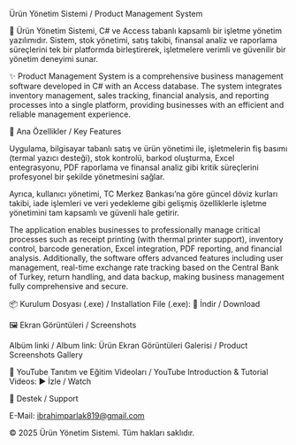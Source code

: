 Ürün Yönetim Sistemi / Product Management System

🌟 Ürün Yönetim Sistemi, C# ve Access tabanlı kapsamlı bir işletme yönetim yazılımıdır. Sistem, stok yönetimi, satış takibi, finansal analiz ve raporlama süreçlerini tek bir platformda birleştirerek, işletmelere verimli ve güvenilir bir yönetim deneyimi sunar.

✨ Product Management System is a comprehensive business management software developed in C# with an Access database. The system integrates inventory management, sales tracking, financial analysis, and reporting processes into a single platform, providing businesses with an efficient and reliable management experience.

🚀 Ana Özellikler / Key Features

Uygulama, bilgisayar tabanlı satış ve ürün yönetimi ile, işletmelerin fiş basımı (termal yazıcı desteği), stok kontrolü, barkod oluşturma, Excel entegrasyonu, PDF raporlama ve finansal analiz gibi kritik süreçlerini profesyonel bir şekilde yönetmesini sağlar.

Ayrıca, kullanıcı yönetimi, TC Merkez Bankası’na göre güncel döviz kurları takibi, iade işlemleri ve veri yedekleme gibi gelişmiş özelliklerle işletme yönetimini tam kapsamlı ve güvenli hale getirir.

The application enables businesses to professionally manage critical processes such as receipt printing (with thermal printer support), inventory control, barcode generation, Excel integration, PDF reporting, and financial analysis. Additionally, the software offers advanced features including user management, real-time exchange rate tracking based on the Central Bank of Turkey, return handling, and data backup, making business management fully comprehensive and secure.

📦 Kurulum Dosyası (.exe) / Installation File (.exe):
🔗 İndir / Download

🖼️ Ekran Görüntüleri / Screenshots

Albüm linki / Album link: Ürün Ekran Görüntüleri Galerisi / Product Screenshots Gallery

🎥 YouTube Tanıtım ve Eğitim Videoları / YouTube Introduction & Tutorial Videos:
▶️ İzle / Watch

💬 Destek / Support

E-Mail: ibrahimparlak819@gmail.com

© 2025 Ürün Yönetim Sistemi. Tüm hakları saklıdır.
